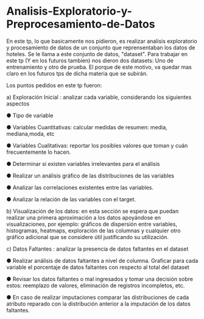 # Analisis-Exploratorio-y-Preprocesamiento-de-Datos
En este tp, lo que basicamente nos pidieron, es realizar analisis exploratorio y procesamiento de datos de un conjunto que reprensentaban los datos de hoteles. Se le llama a este conjunto de datos, "dataset". Para trabajar en este tp (Y en los futuros tambien) nos dieron dos datasets: Uno de entrenamiento y otro de prueba. El porque de este motivo, va quedar mas claro en los futuros tps de dicha materia que se subirán.

Los puntos pedidos en este tp fueron:

a) Exploración Inicial : analizar cada variable, considerando los siguientes aspectos

  ● Tipo de variable
  
  ● Variables Cuantitativas: calcular medidas de resumen: media, mediana,moda, etc  

  ● Variables Cualitativas: reportar los posibles valores que toman y cuán
  frecuentemente lo hacen.

  ● Determinar si existen variables irrelevantes para el análisis

  ● Realizar un análisis gráfico de las distribuciones de las variables

  ● Analizar las correlaciones existentes entre las variables.

  ● Analizar la relación de las variables con el target.

b) Visualización de los datos: en esta sección se espera que puedan realizar una primera
aproximación a los datos apoyándose en visualizaciones, por ejemplo: gráficos de
dispersión entre variables, histogramas, heatmaps, exploración de las columnas y
cualquier otro gráfico adicional que se considere útil justificando su utilización.

c) Datos Faltantes : analizar la presencia de datos faltantes en el dataset
  
  ● Realizar análisis de datos faltantes a nivel de columna. Graficar para cada variable
  el porcentaje de datos faltantes con respecto al total del dataset

  ● Revisar los datos faltantes o mal ingresados y tomar una decisión sobre estos:
  reemplazo de valores, eliminación de registros incompletos, etc.

  ● En caso de realizar imputaciones comparar las distribuciones de cada atributo
  reparado con la distribución anterior a la imputación de los datos faltantes.
